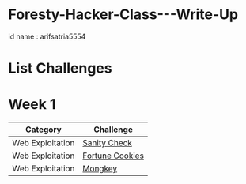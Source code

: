 # Foresty-Hacker-Class---Write-Up
id name : arifsatria5554

# List Challenges 


# Week 1

| Category | Challenge |
| --- | --- |
| Web Exploitation | [Sanity Check](Sanity_Check.md)
| Web Exploitation | [Fortune Cookies](Fortune_Cookies.md)
| Web Exploitation | [Mongkey](Mongkey.md)
